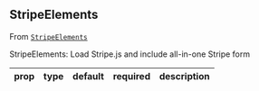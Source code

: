 
## StripeElements

From [`StripeElements`](StripeElements)

StripeElements:
Load Stripe.js and include all-in-one Stripe form

prop | type | default | required | description
---- | :----: | :-------: | :--------: | -----------



